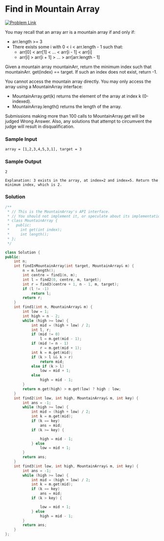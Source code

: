 # Find in Mountain Array

[![Problem Link](https://img.shields.io/badge/-LeetCode-FFA116?style=for-the-badge&logo=LeetCode&logoColor=black)](https://leetcode.com/problems/find-in-mountain-array/description/)

You may recall that an array arr is a mountain array if and only if:
- arr.length >= 3
- There exists some i with 0 < i < arr.length - 1 such that:
    - arr[0] < arr[1] < ... < arr[i - 1] < arr[i]
    - arr[i] > arr[i + 1] > ... > arr[arr.length - 1]

Given a mountain array mountainArr, return the minimum index such that mountainArr.
get(index) == target. If such an index does not exist, return -1.

You cannot access the mountain array directly. You may only access the array using a MountainArray interface:
- MountainArray.get(k) returns the element of the array at index k (0-indexed).
- MountainArray.length() returns the length of the array.

Submissions making more than 100 calls to MountainArray.get will be judged Wrong Answer. Also, any solutions that attempt to circumvent the judge will result in disqualification.

### Sample Input
```
array = [1,2,3,4,5,3,1], target = 3
```

### Sample Output
```
2

Explanation: 3 exists in the array, at index=2 and index=5. Return the minimum index, which is 2.
```

### Solution
```cpp
/**
 * // This is the MountainArray's API interface.
 * // You should not implement it, or speculate about its implementation
 * class MountainArray {
 *   public:
 *     int get(int index);
 *     int length();
 * };
 */

class Solution {
public:
    int n;
    int findInMountainArray(int target, MountainArray& m) {
        n = m.length();
        int centre = find1(n, m);
        int l = find2(0, centre, m, target);
        int r = find3(centre + 1, n - 1, m, target);
        if (l != -1)
            return l;
        return r;
    }
    int find1(int n, MountainArray& m) {
        int low = 1;
        int high = n - 2;
        while (high >= low) {
            int mid = (high + low) / 2;
            int l, r;
            if (mid != 0)
                l = m.get(mid - 1);
            if (mid != n - 1)
                r = m.get(mid + 1);
            int k = m.get(mid);
            if (k > l && k > r)
                return mid;
            else if (k > l)
                low = mid + 1;
            else
                high = mid - 1;
        }
        return m.get(high) > m.get(low) ? high : low;
    }
    int find2(int low, int high, MountainArray& m, int key) {
        int ans = -1;
        while (high >= low) {
            int mid = (high + low) / 2;
            int k = m.get(mid);
            if (k == key)
                ans = mid;
            if (k >= key) {

                high = mid - 1;
            } else
                low = mid + 1;
        }
        return ans;
    }
    int find3(int low, int high, MountainArray& m, int key) {
        int ans = -1;
        while (high >= low) {
            int mid = (high + low) / 2;
            int k = m.get(mid);
            if (k == key)
                ans = mid;
            if (k > key) {

                low = mid + 1;
            } else
                high = mid - 1;
        }
        return ans;
    }
};
```

